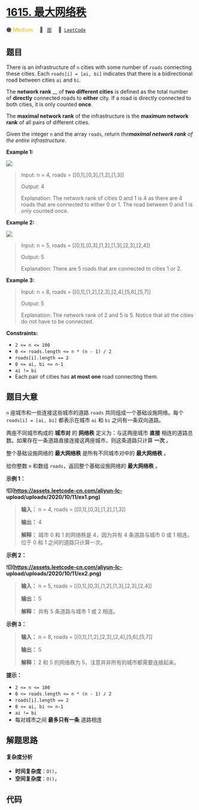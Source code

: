 # [1615. 最大网络秩](https://leetcode.com/problems/maximal-network-rank)

🟠 <font color=#ffb800>Medium</font>&emsp; 🔖&ensp; [`图`](/outline/tag/graph.md)&emsp; 🔗&ensp;[`LeetCode`](https://leetcode.com/problems/maximal-network-rank)

## 题目

There is an infrastructure of `n` cities with some number of `roads`
connecting these cities. Each `roads[i] = [ai, bi]` indicates that there is a
bidirectional road between cities `ai` and `bi`.

The **network rank** __ of **two different cities** is defined as the total
number of **directly** connected roads to **either** city. If a road is
directly connected to both cities, it is only counted **once**.

The **maximal network rank** of the infrastructure is the **maximum network
rank** of all pairs of different cities.

Given the integer `n` and the array `roads`, return _the**maximal network
rank** of the entire infrastructure_.



**Example 1:**

**![](https://assets.leetcode.com/uploads/2020/09/21/ex1.png)**

> Input: n = 4, roads = [[0,1],[0,3],[1,2],[1,3]]
> 
> Output: 4
> 
> Explanation: The network rank of cities 0 and 1 is 4 as there are 4 roads that are connected to either 0 or 1. The road between 0 and 1 is only counted once.

**Example 2:**

**![](https://assets.leetcode.com/uploads/2020/09/21/ex2.png)**

> Input: n = 5, roads = [[0,1],[0,3],[1,2],[1,3],[2,3],[2,4]]
> 
> Output: 5
> 
> Explanation: There are 5 roads that are connected to cities 1 or 2.

**Example 3:**

> Input: n = 8, roads = [[0,1],[1,2],[2,3],[2,4],[5,6],[5,7]]
> 
> Output: 5
> 
> Explanation: The network rank of 2 and 5 is 5. Notice that all the cities do not have to be connected.

**Constraints:**

  * `2 <= n <= 100`
  * `0 <= roads.length <= n * (n - 1) / 2`
  * `roads[i].length == 2`
  * `0 <= ai, bi <= n-1`
  * `ai != bi`
  * Each pair of cities has **at most one** road connecting them.


## 题目大意

`n` 座城市和一些连接这些城市的道路 `roads` 共同组成一个基础设施网络。每个 `roads[i] = [ai, bi]` 都表示在城市 `ai`
和 `bi` 之间有一条双向道路。

两座不同城市构成的 **城市对** 的 **网络秩** 定义为：与这两座城市 **直接**
相连的道路总数。如果存在一条道路直接连接这两座城市，则这条道路只计算 **一次** 。

整个基础设施网络的 **最大网络秩** 是所有不同城市对中的 **最大网络秩** 。

给你整数 `n` 和数组 `roads`，返回整个基础设施网络的 **最大网络秩** 。

**示例 1：**

**![](https://assets.leetcode-cn.com/aliyun-lc-
upload/uploads/2020/10/11/ex1.png)**

> 
> 
> 
> 
> 
> **输入：** n = 4, roads = [[0,1],[0,3],[1,2],[1,3]]
> 
> **输出：** 4
> 
> **解释：** 城市 0 和 1 的网络秩是 4，因为共有 4 条道路与城市 0 或 1 相连。位于 0 和 1 之间的道路只计算一次。
> 
> 

**示例 2：**

**![](https://assets.leetcode-cn.com/aliyun-lc-
upload/uploads/2020/10/11/ex2.png)**

> 
> 
> 
> 
> 
> **输入：** n = 5, roads = [[0,1],[0,3],[1,2],[1,3],[2,3],[2,4]]
> 
> **输出：** 5
> 
> **解释：** 共有 5 条道路与城市 1 或 2 相连。
> 
> 

**示例 3：**

> 
> 
> 
> 
> 
> **输入：** n = 8, roads = [[0,1],[1,2],[2,3],[2,4],[5,6],[5,7]]
> 
> **输出：** 5
> 
> **解释：** 2 和 5 的网络秩为 5，注意并非所有的城市都需要连接起来。
> 
> 

**提示：**

  * `2 <= n <= 100`
  * `0 <= roads.length <= n * (n - 1) / 2`
  * `roads[i].length == 2`
  * `0 <= ai, bi <= n-1`
  * `ai != bi`
  * 每对城市之间 **最多只有一条** 道路相连


## 解题思路

#### 复杂度分析

- **时间复杂度**：`O()`，
- **空间复杂度**：`O()`，

## 代码

```javascript

```